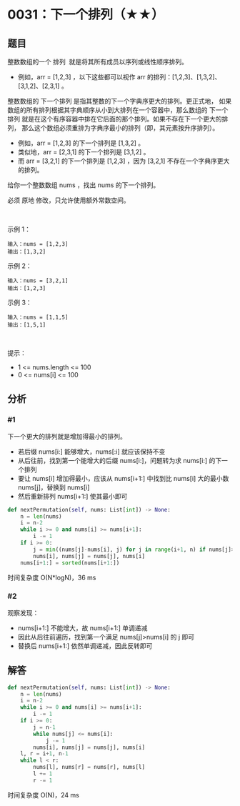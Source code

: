 # 0031：下一个排列（★★）


## 题目

整数数组的一个 排列  就是将其所有成员以序列或线性顺序排列。
- 例如，arr = [1,2,3] ，以下这些都可以视作 arr 的排列：[1,2,3]、[1,3,2]、[3,1,2]、[2,3,1] 。

整数数组的 下一个排列 是指其整数的下一个字典序更大的排列。更正式地，
如果数组的所有排列根据其字典顺序从小到大排列在一个容器中，那么数组的 下一个排列 
就是在这个有序容器中排在它后面的那个排列。如果不存在下一个更大的排列，
那么这个数组必须重排为字典序最小的排列（即，其元素按升序排列）。
- 例如，arr = [1,2,3] 的下一个排列是 [1,3,2] 。
- 类似地，arr = [2,3,1] 的下一个排列是 [3,1,2] 。
- 而 arr = [3,2,1] 的下一个排列是 [1,2,3] ，因为 [3,2,1] 不存在一个字典序更大的排列。

给你一个整数数组 nums ，找出 nums 的下一个排列。

必须 原地 修改，只允许使用额外常数空间。

 

示例 1：

	输入：nums = [1,2,3]
	输出：[1,3,2]

示例 2：

	输入：nums = [3,2,1]
	输出：[1,2,3]

示例 3：

	输入：nums = [1,1,5]
	输出：[1,5,1]
 

提示：
- 1 <= nums.length <= 100
- 0 <= nums[i] <= 100


## 分析 

### #1

下一个更大的排列就是增加得最小的排列。
- 若后缀 nums[i:] 能够增大，nums[:i] 就应该保持不变
- 从后往前，找到第一个能增大的后缀 nums[i:]，问题转为求 nums[i:] 的下一个排列
- 要让 nums[i] 增加得最小，应该从 nums[i+1:] 中找到比 nums[i] 大的最小数 nums[j]，替换到 nums[i]
- 然后重新排列 nums[i+1:] 使其最小即可

```python
def nextPermutation(self, nums: List[int]) -> None:
    n = len(nums)
    i = n-2
    while i >= 0 and nums[i] >= nums[i+1]:
        i -= 1
    if i >= 0:
        j = min((nums[j]-nums[i], j) for j in range(i+1, n) if nums[j]>nums[i])[1]
        nums[i], nums[j] = nums[j], nums[i]
    nums[i+1:] = sorted(nums[i+1:])
```
时间复杂度 O(N*logN)，36 ms

### #2

观察发现：
- nums[i+1:] 不能增大，故 nums[i+1:] 单调递减
- 因此从后往前遍历，找到第一个满足 nums[j]>nums[i] 的 j 即可
- 替换后 nums[i+1:] 依然单调递减，因此反转即可

## 解答

```python
def nextPermutation(self, nums: List[int]) -> None:
	n = len(nums)
	i = n-2
	while i >= 0 and nums[i] >= nums[i+1]:
		i -= 1
	if i >= 0:
		j = n-1
		while nums[j] <= nums[i]:
			j -= 1
		nums[i], nums[j] = nums[j], nums[i]
	l, r = i+1, n-1
	while l < r:
		nums[l], nums[r] = nums[r], nums[l]
		l += 1
		r -= 1
```
时间复杂度 O(N)，24 ms
